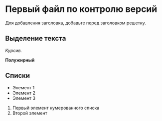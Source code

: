 # Первый файл по контролю версий

Для добавления заголовка, добавьте перед заголовком решетку.

## Выделение текста

*Курсив.*

**Полужирный**

## Списки

* Элемент 1
* Элемент 2
* Элемент 3

1. Первый элемент нумерованного списка
2. Второй элемент
